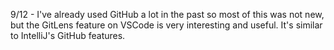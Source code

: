 9/12 - I've already used GitHub a lot in the past so most of this was not new, but the GitLens feature on VSCode is very interesting and useful. It's similar to IntelliJ's GitHub features.
